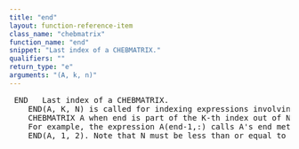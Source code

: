 ```yaml
---
title: "end"
layout: function-reference-item
class_name: "chebmatrix"
function_name: "end"
snippet: "Last index of a CHEBMATRIX."
qualifiers: ""
return_type: "e"
arguments: "(A, k, n)"
---
```


<pre class="help-text"> END   Last index of a CHEBMATRIX.
    END(A, K, N) is called for indexing expressions involving a
    CHEBMATRIX A when end is part of the K-th index out of N indices.
    For example, the expression A(end-1,:) calls A's end method with
    END(A, 1, 2). Note that N must be less than or equal to two.
</pre>